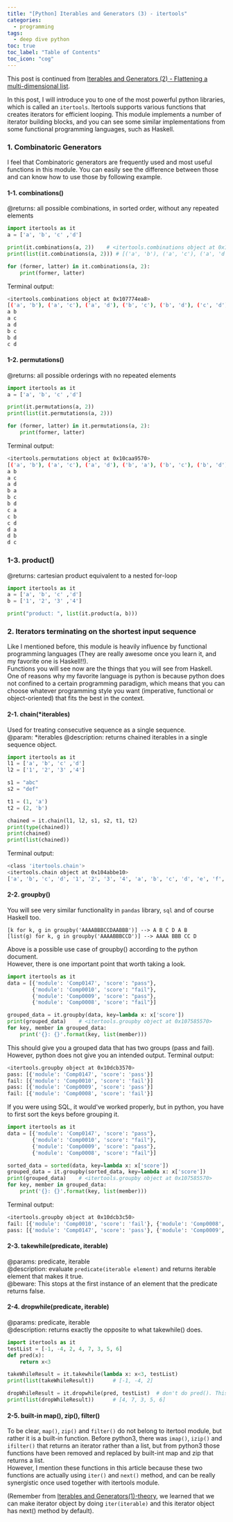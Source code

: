 ```yaml
---
title: "[Python] Iterables and Generators (3) - itertools"
categories:
  - programming
tags:
  - deep dive python
toc: true
toc_label: "Table of Contents"
toc_icon: "cog"
---
```

This post is continued from [Iterables and Generators (2) - Flattening a multi-dimensional list](https://kimdanny.github.io/programming/flattening-list/).  

In this post, I will introduce you to one of the most powerful python libraries, which is called an `itertools`.
Itertools supports various functions that creates iterators for efficient looping.
This module implements a number of iterator building blocks, and you can see some similar implementations from some
functional programming languages, such as Haskell.


### 1. Combinatoric Generators
I feel that Combinatoric generators are frequently used and most useful functions in this module.
You can easily see the difference between those and can know how to use those by following example.
#### 1-1. combinations()
@returns: all possible combinations, in sorted order, without any repeated elements

```python
import itertools as it
a = ['a', 'b', 'c' ,'d']

print(it.combinations(a, 2))    # <itertools.combinations object at 0x10dfe2ea8>
print(list(it.combinations(a, 2))) # [('a', 'b'), ('a', 'c'), ('a', 'd'), ('b', 'c'), ('b', 'd'), ('c', 'd')]

for (former, latter) in it.combinations(a, 2):
    print(former, latter)
```

Terminal output:
```bash
<itertools.combinations object at 0x107774ea8>
[('a', 'b'), ('a', 'c'), ('a', 'd'), ('b', 'c'), ('b', 'd'), ('c', 'd')]
a b
a c
a d
b c
b d
c d
```

#### 1-2. permutations()
@returns: all possible orderings with no repeated elements

```python
import itertools as it
a = ['a', 'b', 'c' ,'d']

print(it.permutations(a, 2))    
print(list(it.permutations(a, 2))) 

for (former, latter) in it.permutations(a, 2):
    print(former, latter)
```

Terminal output: 
```bash
<itertools.permutations object at 0x10caa9570>
[('a', 'b'), ('a', 'c'), ('a', 'd'), ('b', 'a'), ('b', 'c'), ('b', 'd'), ('c', 'a'), ('c', 'b'), ('c', 'd'), ('d', 'a'), ('d', 'b'), ('d', 'c')]
a b
a c
a d
b a
b c
b d
c a
c b
c d
d a
d b
d c
```

### 1-3. product()
@returns: cartesian product equivalent to a nested for-loop
```python
import itertools as it
a = ['a', 'b', 'c' ,'d']
b = ['1', '2', '3' ,'4']

print("product: ", list(it.product(a, b)))

```

### 2. Iterators terminating on the shortest input sequence
Like I mentioned before, this module is heavily influence by functional programming languages (They are really awesome once you learn it, and my favorite one is Haskell!!).  
Functions you will see now are the things that you will see from Haskell.
One of reasons why my favorite language is python is because python does not confined to a certain programming paradigm, 
which means that you can choose whatever programming style you want (imperative, functional or object-oriented) that fits the best in the context.  

#### 2-1. chain(*iterables)
Used for treating consecutive sequence as a single sequence.  
@param: *iterables
@description: returns chained iterables in a single sequence object.

```python
import itertools as it
l1 = ['a', 'b', 'c' ,'d']
l2 = ['1', '2', '3' ,'4']

s1 = "abc"
s2 = "def"

t1 = (1, 'a')
t2 = (2, 'b')

chained = it.chain(l1, l2, s1, s2, t1, t2)
print(type(chained))
print(chained)
print(list(chained))
```

Terminal output:
```bash
<class 'itertools.chain'>
<itertools.chain object at 0x104abbe10>
['a', 'b', 'c', 'd', '1', '2', '3', '4', 'a', 'b', 'c', 'd', 'e', 'f', 1, 'a', 2, 'b']
```

#### 2-2. groupby()
You will see very similar functionality in `pandas` library, `sql` and of course Haskell too.
```
[k for k, g in groupby('AAAABBBCCDAABBB')] --> A B C D A B
[list(g) for k, g in groupby('AAAABBBCCD')] --> AAAA BBB CC D
```
Above is a possible use case of groupby() according to the python document.  
However, there is one important point that worth taking a look.

```python
import itertools as it
data = [{'module': 'Comp0147', 'score': "pass"},
        {'module': 'Comp0010', 'score': "fail"},
        {'module': 'Comp0009', 'score': "pass"},
        {'module': 'Comp0008', 'score': "fail"}]

grouped_data = it.groupby(data, key=lambda x: x['score'])
print(grouped_data)    # <itertools.groupby object at 0x107585570>
for key, member in grouped_data:
    print('{}: {}'.format(key, list(member)))
```
This should give you a grouped data that has two groups (pass and fail). However, python does not give you an intended output.
Terminal output:
```bash
<itertools.groupby object at 0x10dcb3570>
pass: [{'module': 'Comp0147', 'score': 'pass'}]
fail: [{'module': 'Comp0010', 'score': 'fail'}]
pass: [{'module': 'Comp0009', 'score': 'pass'}]
fail: [{'module': 'Comp0008', 'score': 'fail'}]
```
If you were using SQL, it would've worked properly, but in python, you have to first sort the keys before grouping it.

```python
import itertools as it
data = [{'module': 'Comp0147', 'score': "pass"},
        {'module': 'Comp0010', 'score': "fail"},
        {'module': 'Comp0009', 'score': "pass"},
        {'module': 'Comp0008', 'score': "fail"}]

sorted_data = sorted(data, key=lambda x: x['score'])
grouped_data = it.groupby(sorted_data, key=lambda x: x['score'])
print(grouped_data)    # <itertools.groupby object at 0x107585570>
for key, member in grouped_data:
    print('{}: {}'.format(key, list(member)))
```
Terminal output:
```bash
<itertools.groupby object at 0x10dcb3c50>
fail: [{'module': 'Comp0010', 'score': 'fail'}, {'module': 'Comp0008', 'score': 'fail'}]
pass: [{'module': 'Comp0147', 'score': 'pass'}, {'module': 'Comp0009', 'score': 'pass'}]
```



#### 2-3. takewhile(predicate, iterable)
@params: predicate, iterable  
@description: evaluate `predicate(iterable element)` and returns iterable element that makes it true.  
@beware: This stops at the first instance of an element that the predicate returns false.


#### 2-4. dropwhile(predicate, iterable)
@params: predicate, iterable  
@description: returns exactly the opposite to what takewhile() does.
```python
import itertools as it
testList = [-1, -4, 2, 4, 7, 3, 5, 6]
def pred(x):
    return x<3

takeWhileResult = it.takewhile(lambda x: x<3, testList)
print(list(takeWhileResult))      # [-1, -4, 2]

dropWhileResult = it.dropwhile(pred, testList)  # don't do pred(). This is functional programming.
print(list(dropWhileResult))      # [4, 7, 3, 5, 6]
```


#### 2-5. built-in map(), zip(), filter()
To be clear, `map()`, `zip()` and `filter()` do not belong to itertool module, but rather it is a built-in function.
Before python3, there was `imap()`, `izip()` and `ifilter()` that returns an iterator rather than a list, 
but from python3 those functions have been removed and replaced by built-int map and zip that returns a list.  
However, I mention these functions in this article because these two functions are actually using `iter()` and `next()` method, 
and can be really synergistic once used together with itertools module.  

(Remember from [Iterables and Generators(1)-theory](https://kimdanny.github.io/programming/iterables-generator/), 
we learned that we can make iterator object by doing `iter(iterable)` and this iterator object has next() method by default).  


















